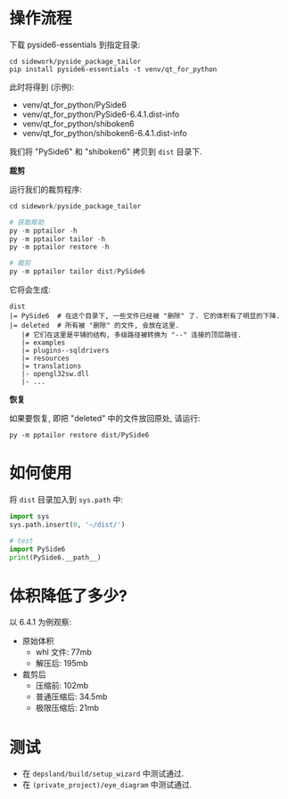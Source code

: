 # 操作流程

下载 pyside6-essentials 到指定目录:

```shell
cd sidework/pyside_package_tailor
pip install pyside6-essentials -t venv/qt_for_python
```

此时将得到 (示例):

- venv/qt_for_python/PySide6
- venv/qt_for_python/PySide6-6.4.1.dist-info
- venv/qt_for_python/shiboken6
- venv/qt_for_python/shiboken6-6.4.1.dist-info

我们将 "PySide6" 和 "shiboken6" 拷贝到 `dist` 目录下.

**裁剪**

运行我们的裁剪程序:

```python
cd sidework/pyside_package_tailor

# 获取帮助
py -m pptailor -h
py -m pptailor tailor -h
py -m pptailor restore -h

# 裁剪
py -m pptailor tailor dist/PySide6
```

它将会生成:

```
dist
|= PySide6  # 在这个目录下, 一些文件已经被 "删除" 了. 它的体积有了明显的下降.
|= deleted  # 所有被 "删除" 的文件, 会放在这里. 
   |# 它们在这里是平铺的结构, 多级路径被转换为 "--" 连接的顶层路径.
   |= examples
   |= plugins--sqldrivers
   |= resources
   |= translations
   |- opengl32sw.dll
   |- ...
```

**恢复**

如果要恢复, 即把 "deleted" 中的文件放回原处, 请运行:

```shell
py -m pptailor restore dist/PySide6
```

# 如何使用

将 `dist` 目录加入到 `sys.path` 中:

```python
import sys
sys.path.insert(0, '~/dist/')

# test
import PySide6
print(PySide6.__path__)
```

# 体积降低了多少?

以 6.4.1 为例观察:

- 原始体积
  - whl 文件: 77mb
  - 解压后: 195mb
- 裁剪后
  - 压缩前: 102mb
  - 普通压缩后: 34.5mb
  - 极限压缩后: 21mb

# 测试

- 在 `depsland/build/setup_wizard` 中测试通过.
- 在 `(private_project)/eye_diagram` 中测试通过.
